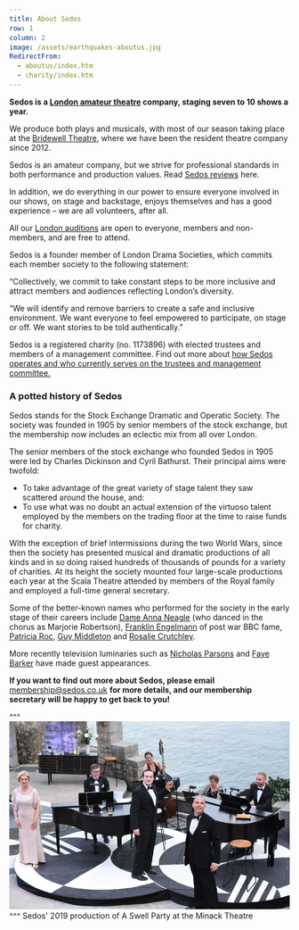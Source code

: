 ```yaml
---
title: About Sedos
row: 1
column: 2
image: /assets/earthquakes-aboutus.jpg
RedirectFrom:
  - aboutus/index.htm
  - charity/index.htm
---
```

**Sedos is a [London amateur theatre](https://sedos.co.uk) company, staging seven to 10 shows a year.**

We produce both plays and musicals, with most of our season taking place at the [Bridewell Theatre](https://sedos.co.uk/venues/bridewell), where we have been the resident theatre company since 2012.

Sedos is an amateur company, but we strive for professional standards in both performance and production values. Read [Sedos reviews](https://sedos.co.uk/about/sedos-reviews) here. [](/about/in-the-press)

In addition, we do everything in our power to ensure everyone involved in our shows, on stage and backstage, enjoys themselves and has a good experience – we are all volunteers, after all.

All our [London auditions](https://sedos.co.uk/get-involved) are open to everyone, members and non-members, and are free to attend.

Sedos is a founder member of London Drama Societies, which commits each member society to the following statement:

“Collectively, we commit to take constant steps to be more inclusive and attract members and audiences reflecting London’s diversity.

“We will identify and remove barriers to create a safe and inclusive environment. We want everyone to feel empowered to participate, on stage or off. We want stories to be told authentically.”

Sedos is a registered charity (no. 1173896) with elected trustees and members of a management committee. Find out more about [how Sedos operates and who currently serves on the trustees and management committee.](https://sedos.co.uk/about/how-we-operate)

### A potted history of Sedos

Sedos stands for the Stock Exchange Dramatic and Operatic Society. The society was founded in 1905 by senior members of the stock exchange, but the membership now includes an eclectic mix from all over London.

The senior members of the stock exchange who founded Sedos in 1905 were led by Charles Dickinson and Cyril Bathurst. Their principal aims were twofold:

* To take advantage of the great variety of stage talent they saw scattered around the house, and:
* To use what was no doubt an actual extension of the virtuoso talent employed by the members on the trading floor at the time to raise funds for charity.

With the exception of brief intermissions during the two World Wars, since then the society has presented musical and dramatic productions of all kinds and in so doing raised hundreds of thousands of pounds for a variety of charities. At its height the society mounted four large-scale productions each year at the Scala Theatre attended by members of the Royal family and employed a full-time general secretary.

Some of the better-known names who performed for the society in the early stage of their careers include [Dame Anna Neagle](http://en.wikipedia.org/wiki/Anna_Neagle) (who danced in the chorus as Marjorie Robertson), [Franklin Engelmann](http://en.wikipedia.org/wiki/Franklin_Engelmann) of post war BBC fame, [Patricia Roc](http://en.wikipedia.org/wiki/Patricia_Roc), [Guy Middleton](http://en.wikipedia.org/wiki/Guy_Middleton) and [Rosalie Crutchley](http://en.wikipedia.org/wiki/Rosalie_Crutchley).

More recently television luminaries such as [Nicholas Parsons](https://en.wikipedia.org/wiki/Nicholas_Parsons) and [Faye Barker](http://en.wikipedia.org/wiki/Faye_Barker) have made guest appearances.

**If you want to find out more about Sedos, please email** [membership@sedos.co.uk](mailto:membership@sedos.co.uk) **for more details, and our membership secretary will be happy to get back to you!**

^^^
![Sedos' 2019 production of A Swell Party at the Minack Theatre](/assets/48114677321_bd0b9e8b25_c.jpg)
^^^ Sedos' 2019 production of A Swell Party at the Minack Theatre